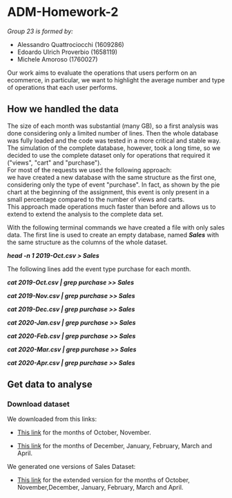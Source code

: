 # ADM-Homework-2

_Group 23 is  formed by:_

* Alessandro Quattrociocchi (1609286)
* Edoardo Ulrich Proverbio (1658119)
* Michele Amoroso (1760027)
 
 
 Our work aims to evaluate the operations that users perform on an ecommerce, in particular, we want to highlight the average number and type of operations that each user performs. 
 
 ## How we handled the data
 
 The size of each month was substantial (many GB), so a first analysis was done considering only a limited number of lines. Then the whole database was fully loaded and the code was tested in a more critical and stable way.  
The simulation of the complete database, however, took a long time, so we decided to use the complete dataset
only for operations that required it ("views", "cart" and "purchase").  
For most of the requests  we used the following approach:  
we have created a new database with the same structure as the first one, considering only the type of event "purchase". 
In fact, as shown by the pie chart at the beginning of the assignment, this event is only present in a small percentage compared to the number of views and carts.   
This approach made operations much faster than before and allows us to extend to extend the analysis to the complete data set. 


With the following terminal commands we have created a file with only sales data.
The first line is used to create an empty database, named ***Sales*** with the same structure as the columns of the whole dataset. 

***head -n 1 2019-Oct.csv  > Sales***

The following lines add the event type purchase for each month.   

***cat 2019-Oct.csv | grep purchase >> Sales***

***cat 2019-Nov.csv | grep purchase >> Sales***

***cat 2019-Dec.csv | grep purchase >> Sales***

***cat 2020-Jan.csv | grep purchase >> Sales***

***cat 2020-Feb.csv | grep purchase >> Sales***

***cat 2020-Mar.csv | grep purchase >> Sales***

***cat 2020-Apr.csv | grep purchase >> Sales***


## Get data to analyse 
### Download dataset

We downloaded from this links:   

* [This link](https://www.kaggle.com/mkechinov/ecommerce-behavior-data-from-multi-category-store?select=2019-Oct.csv)
for the months of October, November.    

* [This link](https://drive.google.com/drive/folders/1Nan8X33H8xrXS5XhCKZmSpClFTCJsSpE)
for the months of December, January, February, March and April.

We generated one versions of Sales Dataset: 

* [This link](https://drive.google.com/drive/u/0/folders/1R2GtHlhmNn-DDjLBxV9bNMK-kkwlubtN) for the extended version
for the months of October, November,December, January, February, March and April.




